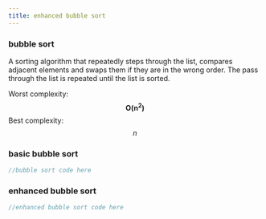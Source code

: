 ```yaml
---
title: enhanced bubble sort
---
```


### bubble sort

A sorting algorithm that repeatedly steps through the list, compares adjacent elements and swaps them if they are in the wrong order. The pass through the list is repeated until the list is sorted.

Worst complexity: $$ \boldsymbol{O(n^2)} $$
Best complexity: $$ n $$

### basic bubble sort

```java
//bubble sort code here
```

### enhanced bubble sort

```java
//enhanced bubble sort code here
```

